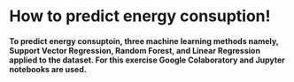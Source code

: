 # How to predict energy consuption!
#### To predict energy consuptoin, three machine learning methods namely, Support Vector Regression, Random Forest, and Linear Regression applied to the dataset. For this exercise Google Colaboratory and Jupyter notebooks are used.
